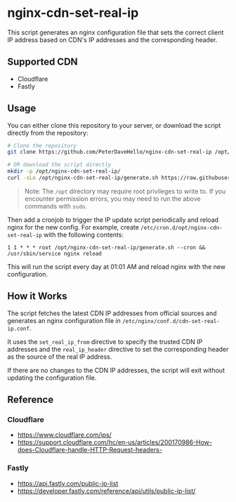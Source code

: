 # nginx-cdn-set-real-ip

This script generates an nginx configuration file that sets the correct client IP address based on CDN's IP addresses and the corresponding header.

## Supported CDN

- Cloudflare
- Fastly

## Usage

You can either clone this repository to your server, or download the script directly from the repository:

```sh
# Clone the repository
git clone https://github.com/PeterDaveHello/nginx-cdn-set-real-ip /opt/nginx-cdn-set-real-ip

# OR download the script directly
mkdir -p /opt/nginx-cdn-set-real-ip/
curl -sLo /opt/nginx-cdn-set-real-ip/generate.sh https://raw.githubusercontent.com/PeterDaveHello/nginx-cdn-set-real-ip/master/generate.sh
```

> Note: The `/opt` directory may require root privileges to write to. If you encounter permission errors, you may need to run the above commands with `sudo`.

Then add a cronjob to trigger the IP update script periodically and reload nginx for the new config. For example, create `/etc/cron.d/opt/nginx-cdn-set-real-ip` with the following contents:

```cron
1 1 * * * root /opt/nginx-cdn-set-real-ip/generate.sh --cron && /usr/sbin/service nginx reload
```

This will run the script every day at 01:01 AM and reload nginx with the new configuration.

## How it Works

The script fetches the latest CDN IP addresses from official sources and generates an nginx configuration file in `/etc/nginx/conf.d/cdn-set-real-ip.conf`.

It uses the `set_real_ip_from` directive to specify the trusted CDN IP addresses and the `real_ip_header` directive to set the corresponding header as the source of the real IP address.

If there are no changes to the CDN IP addresses, the script will exit without updating the configuration file.

## Reference

### Cloudflare

- <https://www.cloudflare.com/ips/>
- <https://support.cloudflare.com/hc/en-us/articles/200170986-How-does-Cloudflare-handle-HTTP-Request-headers->

### Fastly

- <https://api.fastly.com/public-ip-list>
- <https://developer.fastly.com/reference/api/utils/public-ip-list/>
